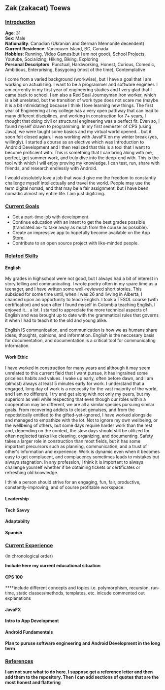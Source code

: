 ## Zak (zakacat) Toews

### <ins>Introduction</ins>

 **Age**: 31  
 **Sex**: Male  
 **Nationality**: Canadian (Ukranian and German Mennonite decendent)  
 **Current Residence**: Vancouver Island, BC, Canada  
 **Hobbies**: Running, Video Games(but I am not good), School Projects, Youtube, Socializing, Hiking, Biking, Exploring  
 **Personal Descriptors**: Punctual, Hardworking, Honest, Curious, Comedic, Ambitious, Enterprising, Easygoing (most of the time), Contemplative  

I come from a varied background (workwise), but I have a goal that I am working on actualizing. I want to be a programmer and software engineer. I am currently in my first year of engineering studies and I very glad that I came back to school. I am also a Red Seal Journeyman Iron worker, which is a bit unrelated, but the transition of work type does not scare me (maybe it is a bit intimidating) because I think I love learning new things. The first year of Engineering at my college has a very open pathway that can lead to many different disciplines, and working in construction for 7+ years, I thought that doing civil or structural engineering was a perfect fit. Even so, I found myself drawn to programming. In my first semester of CPS (using Java), we were taught some basics and my virtual world opened... but it soon felt closed agian. I was working with JavaFX on my winter break (yes, willingly). I started a course as an elective which was Introduction to Android Development and I then realized that this is a tool that I want to become proficient with. This is something that I can bring along with me, perfect, get summer work, and truly dive into the deep-end with. This is the tool with which I will enjoy proving my knowledge. I can test, run, share with friends, and research endlessly with Android. 

I would absolutely love a job that would give me the freedom to constantly challenge myself intellectually and travel the world. People may use the term digital nomad, and that may be a fair assignment, but I have been nomadic almost my entire life. I am just digitizing.

### <ins>Current Goals</ins>

- Get a part-time job with development.
- Continue education with an intent to get the best grades possible (translated as- to take away as much from the course as possible).
- Create an impressive app to hopefully become available on the App Store.
- Contribute to an open source project with like-minded people.

### <ins>Related Skills</ins>

#### English

My grades in highschool were not good, but I always had a bit of interest in story telling and communicating. I wrote poetry often in my spare time as a teenager, and I have written some well-reviewed short stories. This subsided for some time until, when I was 26 and livving in Alberta, I chanced upon an opportunity to teach English. I took a TESOL course (with certification) and soon after I found myself in Colombia teaching English. I enjoyed it... a lot. I started to appreciate the more technical aspects of English and was brought up to date with the grammatical rules that governs it when I had to teach it to the old and young alike. 

English IS communication, and communication is how we as humans share ideas, thoughts, opinions, and information. English is the neccesary basis for documentation, and documentation is a critical tool for communicating information.

#### Work Ethic

I have worked in construction for many years and although it may seem unrelated to this current field that I want pursue, it has ingrained some priceless habits and values. I wake up early, often before dawn, and I am (almost) always at least 5 minutes early for work. I understand that a engaged, long day of work is a neccesity for the vast majority of the world, and I am no different. I try and get along with not only my peers, but my superiors as well while respecting that even though our roles within a cooperation may be different, we are all a similar species pursuing similar goals. From recovering addicts to closet genuises, and from the nepotistically entitled to the gifted-yet-ignored, I have worked alongside and managed to empathize with the lot. Not to ignore my own wellbeing, or the wellbeing of others, but some days require harder work than the rest and, depending on the context, the slow days should still be utilized for often neglected tasks like cleaning, organizing, and documenting. Safety takes a larger role in construction than most fields, but it has some important precursors such as planning, communication, and a trust of other's information and experience. Work is dynamic even when it becomes easy to get complacent, and complacency sometimes leads to mistakes but always stagnation. In any profession, I think it is important to always challenge yourself whether if be obtaining tickets or certificates or refreshing old knowledge. 

I think a person should strive for an engaging, fun, fair, productive, constantly-improving, and of course profitable workspace.

#### Leadership

#### Tech Savvy

#### Adaptabilty

#### Spanish

### <ins>Current Experience</ins>
(In chronological order)

****Include here my current educational situation****

#### CPS 100
****include different concepts and topics i.e. polymorphism, recursion, run-time, static classes/methods, templates, etc. inlcude commented out explanations <!--- here --->
#### JavaFX

#### Intro to App Development

#### Android Fundamentals

****Plan to puruse software engineering and Android Development in the long term****

### <ins>References</ins>

****I am not sure what to do here. I suppose get a reference letter and then add them to the repository. Then I can add sections of quotes that are the most honest and flattering****
<!---
zakacat/zakacat is a ✨ special ✨ repository because its `README.md` (this file) appears on your GitHub profile.
You can click the Preview link to take a look at your changes.
--->
